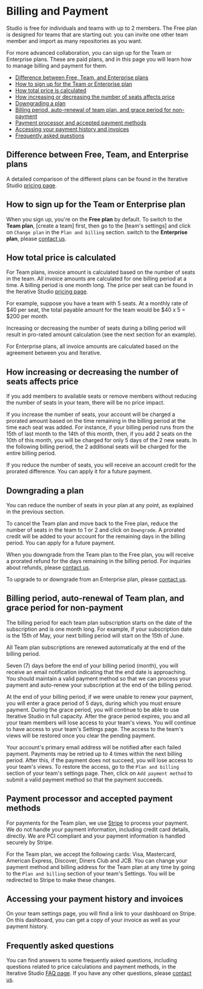 # Billing and Payment

Studio is free for individuals and teams with up to 2 members. The Free plan is
designed for teams that are starting out: you can invite one other team member
and import as many repositories as you want.

For more advanced collaboration, you can sign up for the Team or Enterprise
plans. These are paid plans, and in this page you will learn how to manage
billing and payment for them.

- [Difference between Free, Team, and Enterprise plans](#difference-between-free-team-and-enterprise-plans)
- [How to sign up for the Team or Enterprise plan](#how-to-sign-up-for-the-team-or-enterprise-plan)
- [How total price is calculated](#how-total-price-is-calculated)
- [How increasing or decreasing the number of seats affects price](#how-increasing-or-decreasing-the-number-of-seats-affects-price)
- [Downgrading a plan](#downgrading-a-plan)
- [Billing period, auto-renewal of team plan, and grace period for non-payment](#billing-period-auto-renewal-of-team-plan-and-grace-period-for-non-payment)
- [Payment processor and accepted payment methods](#payment-processor-and-accepted-payment-methods)
- [Accessing your payment history and invoices](#accessing-your-payment-history-and-invoices)
- [Frequently asked questions](#frequently-asked-questions)

## Difference between Free, Team, and Enterprise plans

A detailed comparison of the different plans can be found in the Iterative
Studio [pricing page](https://studio.iterative.ai/pricing).

## How to sign up for the Team or Enterprise plan

When you sign up, you're on the **Free plan** by default. To switch to the
**Team plan**, [create a team] first, then go to the [team's settings] and click
on `Change plan` in the `Plan and billing` section. switch to the **Enterprise
plan**, please [contact us].

[contact us]: /doc/studio/troubleshooting#support

## How total price is calculated

For Team plans, invoice amount is calculated based on the number of seats in the
team. All invoice amounts are calculated for one billing period at a time. A
billing period is one month long. The price per seat can be found in the
Iterative Studio [pricing page](https://studio.iterative.ai/pricing).

For example, suppose you have a team with 5 seats. At a monthly rate of $40 per
seat, the total payable amount for the team would be $40 x 5 = $200 per month.

Increasing or decreasing the number of seats during a billing period will result
in pro-rated amount calculation (see the next section for an example).

For Enterprise plans, all invoice amounts are calculated based on the agreement
between you and Iterative.

## How increasing or decreasing the number of seats affects price

If you add members to available seats or remove members without reducing the
number of seats in your team, there will be no price impact.

If you increase the number of seats, your account will be charged a prorated
amount based on the time remaining in the billing period at the time each seat
was added. For instance, if your billing period runs from the 15th of last month
to the 14th of this month, then, if you add 2 seats on the 10th of this month,
you will be charged for only 5 days of the 2 new seats. In the following billing
period, the 2 additional seats will be charged for the entire billing period.

If you reduce the number of seats, you will receive an account credit for the
prorated difference. You can apply it for a future payment.

## Downgrading a plan

You can reduce the number of seats in your plan at any point, as explained in
the previous section.

To cancel the Team plan and move back to the Free plan, reduce the number of
seats in the team to 1 or 2 and click on `Downgrade`. A prorated credit will be
added to your account for the remaining days in the billing period. You can
apply for a future payment.

When you downgrade from the Team plan to the Free plan, you will receive a
prorated refund for the days remaining in the billing period. For inquiries
about refunds, please [contact us].

To upgrade to or downgrade from an Enterprise plan, please [contact us].

## Billing period, auto-renewal of Team plan, and grace period for non-payment

The billing period for each team plan subscription starts on the date of the
subscription and is one month long. For example, if your subscription date is
the 15th of May, your next billing period will start on the 15th of June.

All Team plan subscriptions are renewed automatically at the end of the billing
period.

Seven (7) days before the end of your billing period (month), you will receive
an email notification indicating that the end date is approaching. You should
maintain a valid payment method so that we can process your payment and
auto-renew your subscription at the end of the billing period.

At the end of your billing period, if we were unable to renew your payment, you
will enter a grace period of 5 days, during which you must ensure payment.
During the grace period, you will continue to be able to use Iterative Studio in
full capacity. After the grace period expires, you and all your team members
will lose access to your team's views. You will continue to have access to your
team's Settings page. The access to the team's views will be restored once you
clear the pending payment.

Your account's primary email address will be notified after each failed payment.
Payments may be retried up to 4 times within the next billing period. After
this, if the payment does not succeed, you will lose access to your team's
views. To restore the access, go to the `Plan and billing` section of your
team's settings page. Then, click on `Add payment method` to submit a valid
payment method so that the payment succeeds.

## Payment processor and accepted payment methods

For payments for the Team plan, we use [Stripe](https://stripe.com/) to process
your payment. We do not handle your payment information, including credit card
details, directly. We are PCI compliant and your payment information is handled
securely by Stripe.

For the Team plan, we accept the following cards: Visa, Mastercard, American
Express, Discover, Diners Club and JCB. You can change your payment method and
billing address for the Team plan at any time by going to the `Plan and billing`
section of your team's Settings. You will be redirected to Stripe to make these
changes.

## Accessing your payment history and invoices

On your team settings page, you will find a link to your dashboard on Stripe. On
this dashboard, you can get a copy of your invoice as well as your payment
history.

## Frequently asked questions

You can find answers to some frequently asked questions, including questions
related to price calculations and payment methods, in the Iterative Studio
[FAQ page](https://studio.iterative.ai/faq). If you have any other questions,
please [contact us].
